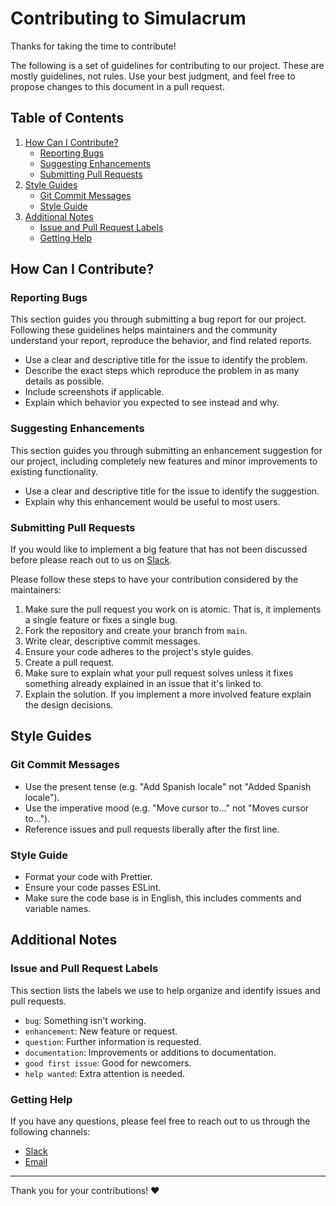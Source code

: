 # Contributing to Simulacrum

Thanks for taking the time to contribute!

The following is a set of guidelines for contributing to our project. These are mostly guidelines, not rules. Use your best judgment, and feel free to propose changes to this document in a pull request.

## Table of Contents

1. [How Can I Contribute?](#how-can-i-contribute)
    - [Reporting Bugs](#reporting-bugs)
    - [Suggesting Enhancements](#suggesting-enhancements)
    - [Submitting Pull Requests](#submitting-pull-requests)
2. [Style Guides](#style-guides)
    - [Git Commit Messages](#git-commit-messages)
    - [Style Guide](#style-guide)
3. [Additional Notes](#additional-notes)
    - [Issue and Pull Request Labels](#issue-and-pull-request-labels)
    - [Getting Help](#getting-help)

## How Can I Contribute?

### Reporting Bugs

This section guides you through submitting a bug report for our project. Following these guidelines helps maintainers and the community understand your report, reproduce the behavior, and find related reports.

- Use a clear and descriptive title for the issue to identify the problem.
- Describe the exact steps which reproduce the problem in as many details as possible.
- Include screenshots if applicable.
- Explain which behavior you expected to see instead and why.

### Suggesting Enhancements

This section guides you through submitting an enhancement suggestion for our project, including completely new features and minor improvements to existing functionality.

- Use a clear and descriptive title for the issue to identify the suggestion.
- Explain why this enhancement would be useful to most users.

### Submitting Pull Requests

If you would like to implement a big feature that has not been discussed before please reach out to us on [Slack](https://metzcommunity.slack.com/archives/C05CC0M51U7/p1726205917199229).

Please follow these steps to have your contribution considered by the maintainers:

1. Make sure the pull request you work on is atomic. That is, it implements a single feature or fixes a single bug.
2. Fork the repository and create your branch from `main`.
3. Write clear, descriptive commit messages.
4. Ensure your code adheres to the project's style guides.
5. Create a pull request.
6. Make sure to explain what your pull request solves unless it fixes something already explained in an issue that it's linked to.
7. Explain the solution. If you implement a more involved feature explain the design decisions.

## Style Guides

### Git Commit Messages

- Use the present tense (e.g. "Add Spanish locale" not "Added Spanish locale").
- Use the imperative mood (e.g. "Move cursor to..." not "Moves cursor to...").
- Reference issues and pull requests liberally after the first line.

### Style Guide

- Format your code with Prettier.
- Ensure your code passes ESLint.
- Make sure the code base is in English, this includes comments and variable names.

## Additional Notes

### Issue and Pull Request Labels

This section lists the labels we use to help organize and identify issues and pull requests.

- `bug`: Something isn't working.
- `enhancement`: New feature or request.
- `question`: Further information is requested.
- `documentation`: Improvements or additions to documentation.
- `good first issue`: Good for newcomers.
- `help wanted`: Extra attention is needed.

### Getting Help

If you have any questions, please feel free to reach out to us through the following channels:

- [Slack](https://metzcommunity.slack.com/archives/C05CC0M51U7/p1726205917199229)
- [Email](rahul@metz.sh)

---

Thank you for your contributions! ❤️
